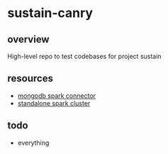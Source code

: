 # sustain-canry
## overview
High-level repo to test codebases for project sustain

## resources
- [mongodb spark connector](https://docs.mongodb.com/spark-connector/master/java-api)
- [standalone spark cluster](https://spark.apache.org/docs/latest/spark-standalone.html)

## todo
- everything
